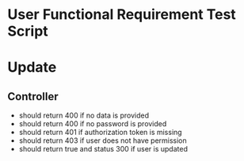 # User Functional Requirement Test Script

# Update
## Controller
- should return 400 if no data is provided
- should return 400 if no password is provided
- should return 401 if authorization token is missing
- should return 403 if user does not have permission
- should return true and status 300 if user is updated
